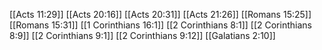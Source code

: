 [[Acts 11:29]]
[[Acts 20:16]]
[[Acts 20:31]]
[[Acts 21:26]]
[[Romans 15:25]]
[[Romans 15:31]]
[[1 Corinthians 16:1]]
[[2 Corinthians 8:1]]
[[2 Corinthians 8:9]]
[[2 Corinthians 9:1]]
[[2 Corinthians 9:12]]
[[Galatians 2:10]]
